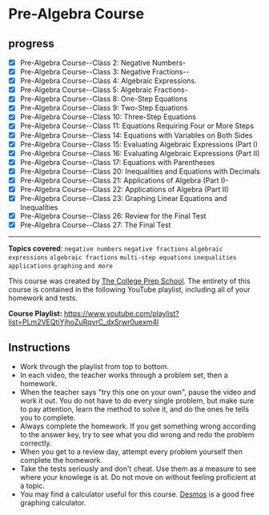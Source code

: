 # Pre-Algebra Course

## progress

- [x] Pre-Algebra Course--Class 2: Negative Numbers-
- [x] Pre-Algebra Course--Class 3: Negative Fractions--
- [x] Pre-Algebra Course--Class 4: Algebraic Expressions.
- [x] Pre-Algebra Course--Class 5: Algebraic Fractions-
- [x] Pre-Algebra Course--Class 8: One-Step Equations
- [x] Pre-Algebra Course--Class 9: Two-Step Equations
- [x] Pre-Algebra Course--Class 10: Three-Step Equations
- [x] Pre-Algebra Course--Class 11: Equations Requiring Four or More Steps
- [x] Pre-Algebra Course--Class 14: Equations with Variables on Both Sides
- [x] Pre-Algebra Course--Class 15: Evaluating Algebraic Expressions (Part I)
- [x] Pre-Algebra Course--Class 16: Evaluating Algebraic Expressions (Part II)
- [x] Pre-Algebra Course--Class 17: Equations with Parentheses
- [x] Pre-Algebra Course--Class 20: Inequalities and Equations with Decimals
- [x] Pre-Algebra Course--Class 21: Applications of Algebra (Part I)-
- [x] Pre-Algebra Course--Class 22: Applications of Algebra (Part II)
- [x] Pre-Algebra Course--Class 23: Graphing Linear Equations and Inequalities
- [x] Pre-Algebra Course--Class 26: Review for the Final Test
- [x] Pre-Algebra Course--Class 27: The Final Test

---

**Topics covered**:
`negative numbers`
`negative fractions`
`algebraic expressions`
`algebraic fractions`
`multi-step equations`
`inequalities`
`applications`
`graphing`
`and more`

This course was created by [The College Prep School](https://www.youtube.com/@thecollegeprepschool4486). The entirety of this course is contained in the following YouTube playlist, including all of your homework and tests.

**Course Playlist:** <https://www.youtube.com/playlist?list=PLm2VEQtiYjhoZuRqvrC_dxSrwr0uexm4l>

## Instructions

- Work through the playlist from top to bottom.
- In each video, the teacher works through a problem set, then a homework.
- When the teacher says "try this one on your own", pause the video and work it out. You do not have to do every single problem, but make sure to pay attention, learn the method to solve it, and do the ones he tells you to complete.
- Always complete the homework. If you get something wrong according to the answer key, try to see what you did wrong and redo the problem correctly.
- When you get to a review day, attempt every problem yourself then complete the homework.
- Take the tests seriously and don't cheat. Use them as a measure to see where your knowlege is at. Do not move on without feeling proficient at a topic.
- You may find a calculator useful for this course. [Desmos](https://www.desmos.com/calculator) is a good free graphing calculator.
